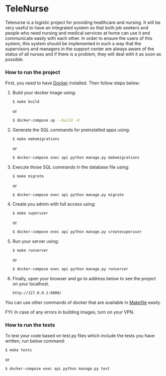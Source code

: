 # TeleNurse

Telenurse is a logistic project for providing healthcare and nursing.
It will be very useful to have an integrated system so that both job seekers and people who need nursing and medical services at home can use it and communicate easily with each other. In order to ensure the users of this system, this system should be implemented in such a way that the supervisors and managers in the support center are always aware of the status of all nurses and if there is a problem, they will deal with it as soon as possible.

### How to run the project

First, you need to have [Docker](https://docs.docker.com/get-docker/) installed. Then follow steps below:

1. Build your docker image using:
    ```sh
    $ make build
    ```
    or
    ```sh
    $ docker-compose up --build -d
    ```

2. Generate the SQL commands for preinstalled apps using:
    ```sh
    $ make makemigrations
    ```
    or
    ```sh
    $ docker-compose exec api python manage.py makemigrations
    ```

3. Execute those SQL commands in the database file using:
    ```sh
    $ make migrate
    ```
    or
    ```sh
    $ docker-compose exec api python manage.py migrate
    ```

4. Create you admin with full access using:
    ```sh
    $ make superuser
    ```
    or
    ```sh
    $ docker-compose exec api python manage.py createsuperuser
    ```

5. Run your server using:
    ```sh
    $ make runserver
    ```
    or
    ```sh
    $ docker-compose exec api python manage.py runserver
    ```

6. Finally, open your browser and go to address below to see the project on your localhost.
    ```sh
    http://127.0.0.1:8000/
    ```

You can use other commands of docker that are available in [Makefile](Makefile) easily.

FYI: In case of any errors in building images, turn on your VPN.
### How to run the tests

To test your code based on test.py files which include the tests you have written, run below command:
```sh
$ make tests
```
or
```sh
$ docker-compose exec api python manage.py test
```
